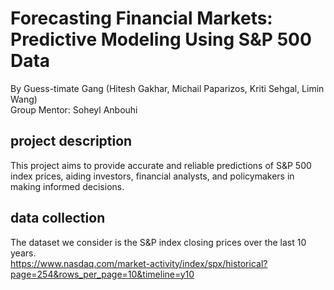 # Forecasting Financial Markets: Predictive Modeling Using S&P 500 Data  
By Guess-timate Gang
  (Hitesh Gakhar, Michail Paparizos, Kriti Sehgal, Limin Wang)  
Group Mentor: Soheyl Anbouhi

 ## project description
 This project aims to provide accurate and reliable predictions of S&P 500 index prices, aiding investors, financial analysts, and policymakers in making informed decisions. 

 ## data collection
 The dataset we consider is the S&P index closing prices over the last 10 years.  
 https://www.nasdaq.com/market-activity/index/spx/historical?page=254&rows_per_page=10&timeline=y10
 

